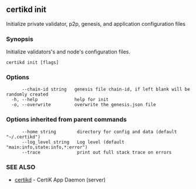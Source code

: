 ## certikd init

Initialize private validator, p2p, genesis, and application configuration files

### Synopsis

Initialize validators's and node's configuration files.

```
certikd init [flags]
```

### Options

```
      --chain-id string   genesis file chain-id, if left blank will be randomly created
  -h, --help              help for init
  -o, --overwrite         overwrite the genesis.json file
```

### Options inherited from parent commands

```
      --home string        directory for config and data (default "~/.certikd")
      --log_level string   Log level (default "main:info,state:info,*:error")
      --trace              print out full stack trace on errors
```

### SEE ALSO

* [certikd](certikd.md)	 - CertiK App Daemon (server)

